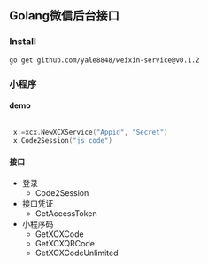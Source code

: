 ## Golang微信后台接口

### Install

`go get github.com/yale8848/weixin-service@v0.1.2`

### 小程序

 #### demo
 
 ```go

  x:=xcx.NewXCXService("Appid", "Secret")
  x.Code2Session("js code")

```
 #### 接口
 
- 登录
  - Code2Session
- 接口凭证
  - GetAccessToken
- 小程序码
  - GetXCXCode
  - GetXCXQRCode
  - GetXCXCodeUnlimited
